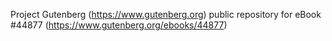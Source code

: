 Project Gutenberg (https://www.gutenberg.org) public repository for eBook #44877 (https://www.gutenberg.org/ebooks/44877)
